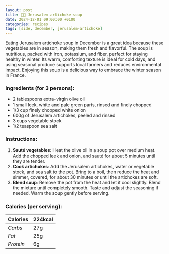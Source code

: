 ```yaml
---
layout: post
title: 👨‍🍳 Jerusalem artichoke soup
date: 2024-12-01 09:00:00 +0100
categories: recipes
tags: [side, december, jerusalem-artichoke]
---
```


Eating Jerusalem artichoke soup in December is a great idea because these vegetables are in season, making them fresh and flavorful. The soup is nutritious, packed with iron, potassium, and fiber, perfect for staying healthy in winter. Its warm, comforting texture is ideal for cold days, and using seasonal produce supports local farmers and reduces environmental impact. Enjoying this soup is a delicious way to embrace the winter season in France.

### Ingredients (for 3 persons):
- 2 tablespoons extra-virgin olive oil
- 1 small leek, white and pale green parts, rinsed and finely chopped
- 1/3 cup finely chopped white onion
- 600g of Jerusalem artichokes, peeled and rinsed
- 3 cups vegetable stock
- 1/2 teaspoon sea salt

### Instructions:

1. **Sauté vegetables**: Heat the olive oil in a soup pot over medium heat. Add the chopped leek and onion, and sauté for about 5 minutes until they are tender.
2. **Cook artichokes**: Add the Jerusalem artichokes, water or vegetable stock, and sea salt to the pot. Bring to a boil, then reduce the heat and simmer, covered, for about 30 minutes or until the artichokes are soft.
3. **Blend soup**: Remove the pot from the heat and let it cool slightly. Blend the mixture until completely smooth. Taste and adjust the seasoning if needed. Warm the soup gently before serving.

### Calories (per serving):

| **Calories** | 224kcal |
| ----------- | ----------- |
| *Carbs* | 27g |
| *Fat* | 25g |
| *Protein* | 6g |